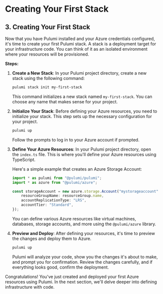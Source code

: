 # Creating Your First Stack

## 3. Creating Your First Stack

Now that you have Pulumi installed and your Azure credentials configured, it's time to create your first Pulumi stack. A stack is a deployment target for your infrastructure code. You can think of it as an isolated environment where your resources will be provisioned.

**Steps:**
1. **Create a New Stack**: In your Pulumi project directory, create a new stack using the following command:
   
    ```bash
    pulumi stack init my-first-stack
    ```

    This command initializes a new stack named `my-first-stack`. You can choose any name that makes sense for your project.

2. **Initialize Your Stack**: Before defining your Azure resources, you need to initialize your stack. This step sets up the necessary configuration for your project.

    ```bash
    pulumi up
    ```

    Follow the prompts to log in to your Azure account if prompted.

3. **Define Your Azure Resources**: In your Pulumi project directory, open the `index.ts` file. This is where you'll define your Azure resources using TypeScript.

    Here's a simple example that creates an Azure Storage Account:

    ```typescript
    import * as pulumi from "@pulumi/pulumi";
    import * as azure from "@pulumi/azure";

    const storageAccount = new azure.storage.Account("mystorageaccount", {
        resourceGroupName: resourceGroup.name,
        accountReplicationType: "LRS",
        accountTier: "Standard",
    });
    ```

    You can define various Azure resources like virtual machines, databases, storage accounts, and more using the `@pulumi/azure` library.

4. **Preview and Deploy**: After defining your resources, it's time to preview the changes and deploy them to Azure.

    ```bash
    pulumi up
    ```

    Pulumi will analyze your code, show you the changes it's about to make, and prompt you for confirmation. Review the changes carefully, and if everything looks good, confirm the deployment.

Congratulations! You've just created and deployed your first Azure resources using Pulumi. In the next section, we'll delve deeper into defining infrastructure with code.
